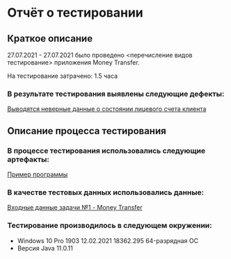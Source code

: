 # Отчёт о тестировании

## Краткое описание

27.07.2021 - 27.07.2021 было проведено <перечисление видов тестирование> приложения Money Transfer.

На тестирование затрачено: 1.5 часа

### В результате тестирования выявлены следующие дефекты:

  [Выводятся неверные данные о состоянии лицевого счета клиента](https://github.com/EvgeniyaZavyalova/HW2/issues/1)

## Описание процесса тестирования

### В процессе тестирования использовались следующие артефакты:
[Пример программы](https://github.com/netology-code/javaqa-code/blob/master/1.2_programming/variables/src/Main.java)


### В качестве тестовых данных использовались данные:
[Входные данные задачи №1 - Money Transfer](https://github.com/netology-code/javaqa-homeworks/tree/master/programming#%D0%B7%D0%B0%D0%B4%D0%B0%D1%87%D0%B0-1---money-transfer)


### Тестирование производилось в следующем окружении:
* Windows 10 Pro 1903 12.02.2021 18362.295 64-разрядная ОС
* Версия Java 11.0.11
